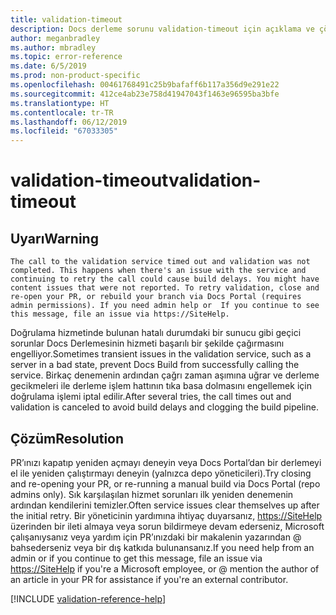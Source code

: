 ```yaml
---
title: validation-timeout
description: Docs derleme sorunu validation-timeout için açıklama ve çözüm
author: meganbradley
ms.author: mbradley
ms.topic: error-reference
ms.date: 6/5/2019
ms.prod: non-product-specific
ms.openlocfilehash: 00461768491c25b9bafaff6b117a356d9e291e22
ms.sourcegitcommit: 412ce4ab23e758d41947043f1463e96595ba3bfe
ms.translationtype: HT
ms.contentlocale: tr-TR
ms.lasthandoff: 06/12/2019
ms.locfileid: "67033305"
---
```

# <a name="validation-timeout"></a><span data-ttu-id="d1b66-103">validation-timeout</span><span class="sxs-lookup"><span data-stu-id="d1b66-103">validation-timeout</span></span>

## <a name="warning"></a><span data-ttu-id="d1b66-104">Uyarı</span><span class="sxs-lookup"><span data-stu-id="d1b66-104">Warning</span></span>

`The call to the validation service timed out and validation was not completed. This happens when there's an issue with the service and continuing to retry the call could cause build delays. You might have content issues that were not reported. To retry validation, close and re-open your PR, or rebuild your branch via Docs Portal (requires admin permissions). If you need admin help or  If you continue to see this message, file an issue via https://SiteHelp.`

<span data-ttu-id="d1b66-105">Doğrulama hizmetinde bulunan hatalı durumdaki bir sunucu gibi geçici sorunlar Docs Derlemesinin hizmeti başarılı bir şekilde çağırmasını engelliyor.</span><span class="sxs-lookup"><span data-stu-id="d1b66-105">Sometimes transient issues in the validation service, such as a server in a bad state, prevent Docs Build from successfully calling the service.</span></span> <span data-ttu-id="d1b66-106">Birkaç denemenin ardından çağrı zaman aşımına uğrar ve derleme gecikmeleri ile derleme işlem hattının tıka basa dolmasını engellemek için doğrulama işlemi iptal edilir.</span><span class="sxs-lookup"><span data-stu-id="d1b66-106">After several tries, the call times out and validation is canceled to avoid build delays and clogging the build pipeline.</span></span>

## <a name="resolution"></a><span data-ttu-id="d1b66-107">Çözüm</span><span class="sxs-lookup"><span data-stu-id="d1b66-107">Resolution</span></span>

<span data-ttu-id="d1b66-108">PR’ınızı kapatıp yeniden açmayı deneyin veya Docs Portal’dan bir derlemeyi el ile yeniden çalıştırmayı deneyin (yalnızca depo yöneticileri).</span><span class="sxs-lookup"><span data-stu-id="d1b66-108">Try closing and re-opening your PR, or re-running a manual build via Docs Portal (repo admins only).</span></span> <span data-ttu-id="d1b66-109">Sık karşılaşılan hizmet sorunları ilk yeniden denemenin ardından kendilerini temizler.</span><span class="sxs-lookup"><span data-stu-id="d1b66-109">Often service issues clear themselves up after the initial retry.</span></span> <span data-ttu-id="d1b66-110">Bir yöneticinin yardımına ihtiyaç duyarsanız, [https://SiteHelp](https://SiteHelp) üzerinden bir ileti almaya veya sorun bildirmeye devam ederseniz, Microsoft çalışanıysanız veya yardım için PR’ınızdaki bir makalenin yazarından @ bahsederseniz veya bir dış katkıda bulunansanız.</span><span class="sxs-lookup"><span data-stu-id="d1b66-110">If you need help from an admin or if you continue to get this message, file an issue via [https://SiteHelp](https://SiteHelp) if you're a Microsoft employee, or @ mention the author of an article in your PR for assistance if you're an external contributor.</span></span>

<!--make sure to add this file to your includes folder and verify the path-->
[!INCLUDE [validation-reference-help](includes/validation-reference-help.md)]
